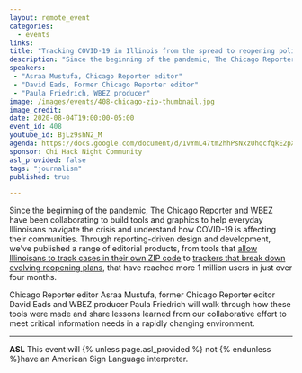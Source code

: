 ```yaml
---
layout: remote_event
categories:
  - events
links: 
title: "Tracking COVID-19 in Illinois from the spread to reopening policies"
description: "Since the beginning of the pandemic, The Chicago Reporter and WBEZ have been collaborating to build tools and graphics to help everyday Illinoisans navigate the crisis and understand how COVID-19 is affecting their communities. Through reporting-driven design and development, we've published a range of editorial products, from tools that allow Illinoisans to track cases in their own ZIP code to trackers that break down evolving reopening plans."
speakers:
 - "Asraa Mustufa, Chicago Reporter editor"
 - "David Eads, Former Chicago Reporter editor"
 - "Paula Friedrich, WBEZ producer"
image: /images/events/408-chicago-zip-thumbnail.jpg
image_credit:
date: 2020-08-04T19:00:00-05:00
event_id: 408
youtube_id: BjLz9shN2_M
agenda: https://docs.google.com/document/d/1vYmL47tm2hhPsNxzUhqcfqkE2pXJH5mE_gkik3177vo/edit?usp=sharing
sponsor: Chi Hack Night Community
asl_provided: false
tags: "journalism"
published: true

---
```


Since the beginning of the pandemic, The Chicago Reporter and WBEZ have been collaborating to build tools and graphics to help everyday Illinoisans navigate the crisis and understand how COVID-19 is affecting their communities. Through reporting-driven design and development, we've published a range of editorial products, from tools that [allow Illinoisans to track cases in their own ZIP code](https://www.chicagoreporter.com/how-is-covid-19-affecting-your-zip-code-in-illinois/) to [trackers that break down evolving reopening plans](https://www.wbez.org/stories/use-this-tool-to-track-illinois-reopening-plan-by-phase-region-and-address/51871836-6a73-47dc-a8f1-18c6fe2f2a6e), that have reached more 1 million users in just over four months.

Chicago Reporter editor Asraa Mustufa, former Chicago Reporter editor David Eads and WBEZ producer Paula Friedrich will walk through how these tools were made and share lessons learned from our collaborative effort to meet critical information needs in a rapidly changing environment.

---

**ASL** This event will {% unless page.asl_provided %} not {% endunless %}have an American Sign Language interpreter.
